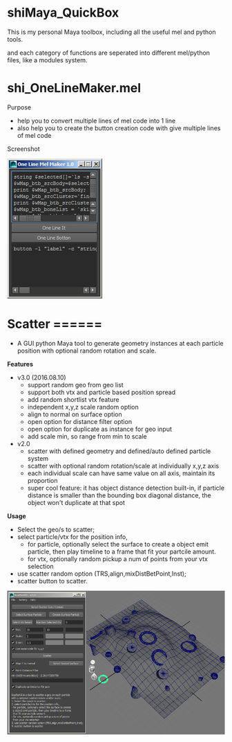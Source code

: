 # shiMaya_QuickBox

This is my personal Maya toolbox, including all the  useful mel and python tools.

and each category of functions are seperated into different mel/python files, like a modules system.


# shi_OneLineMaker.mel

Purpose

  * help you to convert multiple lines of mel code into 1 line
  * also help you to create the button creation code with give multiple lines of mel code

Screenshot

![mel_shi_onelinemaker_screenshot.png](screenshot/mel_shi_onelinemaker_screenshot.png?raw=true)


#  Scatter ======

  * A GUI python Maya tool to generate geometry instances at each particle position with optional random rotation and scale.

**Features**
  * v3.0 (2016.08.10)
    - support random geo from geo list
    - support both vtx and particle based position spread
    - add random shortlist vtx feature
    - independent x,y,z scale random option
    - align to normal on surface option
    - open option for distance filter option
    - open option for duplicate as instance for geo input
    - add scale min, so range from min to scale
  * v2.0
    * scatter with defined geometry and defined/auto defined particle system
    * scatter with optional random rotation/scale at individually x,y,z axis
    * each individual scale can have same value on all axis, maintain its proportion
    * super cool feature: it has object distance detection built-in, if particle distance is smaller than the bounding box diagonal distance, the object won't duplicate at that spot

**Usage**
  - Select the geo/s to scatter;
  - select particle/vtx for the position info,
    - for particle, optionally select the surface to create a object emit particle, then play timeline to a frame that fit your partcile amount.
    - for vtx, optionally random pickup a num of points from your vtx selection
  - use scatter random option (TRS,align,mixDistBetPoint,Inst);
  - scatter button to scatter.
  
 ![scatter_v3.5_screenshot.png](screenshot/scatter_v3.5_screenshot.png?raw=true)
